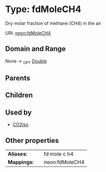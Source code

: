 
# Type: fdMoleCH4


Dry molar fraction of methane (CH4) in the air

URI: [neon:fdMoleCH4](https://data.neonscience.org/fdMoleCH4)


## Domain and Range

None ->  <sub>OPT</sub> [Double](types/Double.md)

## Parents


## Children


## Used by

 * [CO2Iso](CO2Iso.md)

## Other properties

|  |  |  |
| --- | --- | --- |
| **Aliases:** | | fd mole c h4 |
| **Mappings:** | | neon:fdMoleCH4 |

